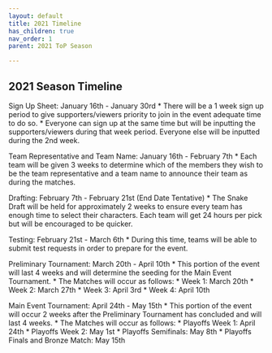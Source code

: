 ```yaml
---
layout: default
title: 2021 Timeline
has_children: true
nav_order: 1
parent: 2021 ToP Season

---
```


## 2021 Season Timeline

Sign Up Sheet: January 16th - January 30rd
    * There will be a 1 week sign up period to give supporters/viewers priority to join in the event adequate time to do so.
    * Everyone can sign up at the same time but will be inputting the supporters/viewers during that week period. Everyone else will be inputted during the 2nd week.

Team Representative and Team Name: January 16th - February 7th
    * Each team will be given 3 weeks to determine which of the members they wish to be the team representative and a team name to announce their team as during the matches.

Drafting: February 7th - February 21st (End Date Tentative)
    * The Snake Draft will be held for approximately 2 weeks to ensure every team has enough time to select their characters. Each team will get 24 hours per pick but will be encouraged to be quicker.

Testing: February 21st - March 6th
    * During this time, teams will be able to submit test requests in order to prepare for the event.

Preliminary Tournament: March 20th - April 10th
    * This portion of the event will last 4 weeks and will determine the seeding for the Main Event Tournament.
    * The Matches will occur as follows:
        * Week 1: March 20th
        * Week 2: March 27th
        * Week 3: April 3rd
        * Week 4: April 10th

Main Event Tournament: April 24th - May 15th
    * This portion of the event will occur 2 weeks after the Preliminary Tournament has concluded and will last 4 weeks.
    * The Matches will occur as follows:
        * Playoffs Week 1: April 24th
        * Playoffs Week 2: May 1st
        * Playoffs Semifinals: May 8th
        * Playoffs Finals and Bronze Match: May 15th
